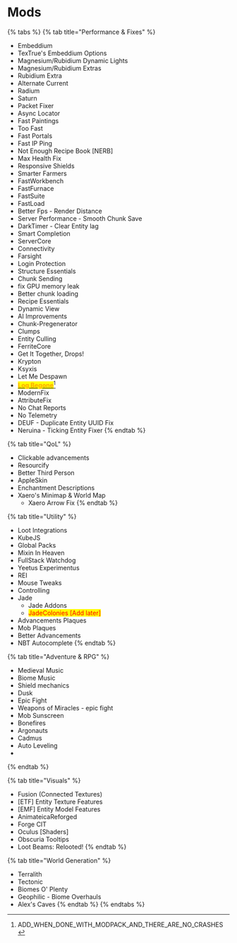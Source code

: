 # Mods

{% tabs %}
{% tab title="Performance & Fixes" %}
* Embeddium
* TexTrue's Embeddium Options
* Magnesium/Rubidium Dynamic Lights
* Magnesium/Rubidium Extras
* Rubidium Extra
* Alternate Current
* Radium
* Saturn
* Packet Fixer
* Async Locator
* Fast Paintings
* Too Fast
* Fast Portals
* Fast IP Ping
* Not Enough Recipe Book \[NERB]
* Max Health Fix
* Responsive Shields
* Smarter Farmers
* FastWorkbench
* FastFurnace
* FastSuite
* FastLoad
* Better Fps - Render Distance
* Server Performance - Smooth Chunk Save
* DarkTimer - Clear Entity lag
* Smart Completion
* ServerCore
* Connectivity
* Farsight
* Login Protection
* Structure Essentials
* Chunk Sending
* fix GPU memory leak
* Better chunk loading
* Recipe Essentials
* Dynamic View
* AI Improvements
* Chunk-Pregenerator
* Clumps
* Entity Culling
* FerriteCore
* Get It Together, Drops!
* Krypton
* Ksyxis
* Let Me Despawn
* [<mark style="color:orange;">**Log Begone**</mark>](#user-content-fn-1)[^1]
* ModernFix
* AttributeFix
* No Chat Reports
* No Telemetry
* DEUF - Duplicate Entity UUID Fix
* Neruina - Ticking Entity Fixer
{% endtab %}

{% tab title="QoL" %}
* Clickable advancements
* Resourcify
* Better Third Person
* AppleSkin
* Enchantment Descriptions
* Xaero's Minimap & World Map
  * Xaero Arrow Fix
{% endtab %}

{% tab title="Utility" %}
* Loot Integrations
* KubeJS
* Global Packs
* Mixin In Heaven
* FullStack Watchdog
* Yeetus Experimentus
* REI
* Mouse Tweaks
* Controlling
* Jade
  * Jade Addons
  * <mark style="color:red;">JadeColonies \[Add later]</mark>
* Advancements Plaques
* Mob Plaques
* Better Advancements
* NBT Autocomplete
{% endtab %}

{% tab title="Adventure & RPG" %}
* Medieval Music
* Biome Music
* Shield mechanics
* Dusk
* Epic Fight
* Weapons of Miracles - epic fight
* Mob Sunscreen
* Bonefires
* Argonauts
* Cadmus
* Auto Leveling
*
{% endtab %}

{% tab title="Visuals" %}
* Fusion (Connected Textures)
* \[ETF] Entity Texture Features
* \[EMF] Entity Model  Features
* AnimateicaReforged
* Forge CIT
* Oculus \[Shaders]
* Obscuria Tooltips
* Loot Beams: Relooted!
{% endtab %}

{% tab title="World Generation" %}
* Terralith
* Tectonic
* Biomes O' Plenty
* Geophilic - Biome Overhauls
* Alex's Caves
{% endtab %}
{% endtabs %}

[^1]: ADD\_WHEN\_DONE\_WITH\_MODPACK\_AND\_THERE\_ARE\_NO\_CRASHES   &#x20;
